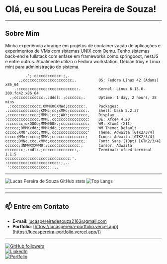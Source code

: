 # Olá, eu sou Lucas Pereira de Souza! 



---

## Sobre Mim

 Minha experiência abrange em projetos de containerização de aplicações e experimentos de VMs com sistemas UNIX com Qemu. Tenho sistemas back-end e fullstack com enfase em frameworks como springboot, nestJS e entre outros. Atualmente utilizo o Fedora workstation, Debian trixy e Linux mint para administração do sistema.

```
         .';:cccccccccccc:;,.             
      .;cccccccccccccccccccccc;.          OS: Fedora Linux 42 (Adams) x86_64
    .:cccccccccccccccccccccccccc:.        Kernel: Linux 6.15.6-200.fc42.x86_64
  .;ccccccccccccc;.:dddl:.;ccccccc;.      Uptime: 1 day, 2 hours, 38 mins
 .:ccccccccccccc;OWMKOOXMWd;ccccccc:.     Packages: 
.:ccccccccccccc;KMMc;cc;xMMc;ccccccc:.    Shell: bash 5.2.37
,cccccccccccccc;MMM.;cc;;WW:;cccccccc,    Display
:cccccccccccccc;MMM.;cccccccccccccccc:    DE: Xfce4 4.20
:ccccccc;oxOOOo;MMM000k.;cccccccccccc:    WM: Xfwm4 (X11)
cccccc;0MMKxdd:;MMMkddc.;cccccccccccc;    WM Theme: Default
ccccc;XMO';cccc;MMM.;cccccccccccccccc'    Theme: Adwaita [GTK2/3/4]
ccccc;MMo;ccccc;MMW.;ccccccccccccccc;     Icons: Adwaita [GTK2/3/4]
ccccc;0MNc.ccc.xMMd;ccccccccccccccc;      Font: Sans (10pt) [GTK2/3/4]
cccccc;dNMWXXXWM0:;cccccccccccccc:,       Cursor: Adwaita
cccccccc;.:odl:.;cccccccccccccc:,.        Terminal: xfce4-terminal 1.1.5
ccccccccccccccccccccccccccccc:'.          
:ccccccccccccccccccccccc:;,..             
 ':cccccccccccccccc::;,.                  
```

---



![Lucas Pereira de Souza GitHub stats](https://github-readme-stats.vercel.app/api?username=lucaspereirasouza&showicons=true&theme=chartreuse-dark)
![Top Langs](https://github-readme-stats.vercel.app/api/top-langs/?username=lucaspereirasouza&layout=compact&theme=chartreuse-dark)

---

---

## 📫 Entre em Contato
- **E-mail**: lucaspereiradesouza2163@gmail.com
- **Portfólio**: [https://lucaspereira-portfolio.vercel.app](https://lucaspereira-portfolio.vercel.app/))  

---

[![GitHub followers](https://img.shields.io/github/followers/lucaspereirasouza?style=social)](https://github.com/lucaspereirasouza)  
[![LinkedIn](https://img.shields.io/badge/LinkedIn-Connect-blue?style=flat&logo=linkedin)](https://www.linkedin.com/in/seu-perfil-linkedin)  
[![Portfolio](https://img.shields.io/badge/Portfolio-View-brightgreen?style=flat&logo=vercel)](https://lucaspereira-portfolio.vercel.app/)




